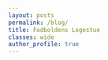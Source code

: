 ```yaml
---
layout: posts
permalink: /blog/
title: Fodboldens Legestue
classes: wide
author_profile: true
---
```

